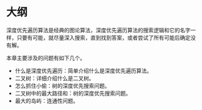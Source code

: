 
# 大纲

深度优先遍历算法是经典的图论算法，深度优先遍历算法的搜索逻辑和它的名字一样，只要有可能，就尽量深入搜索，直到找到答案，或者尝试了所有可能后确定没有解。

本章主要涉及的问题有如下几个。

- 什么是深度优先遍历：简单介绍什么是深度优先遍历算法。
- 二叉树：详细介绍什么是二叉树。
- 怎么抓住小偷：树的深度优先搜索问题。
- 二叉树中的最大路径和：树的深度优先搜索问题。
- 最大的岛屿：连通性问题。
